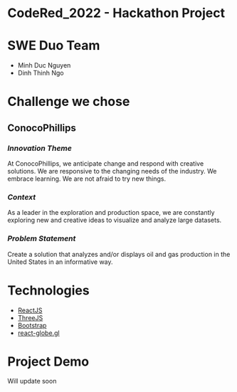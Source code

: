 # CodeRed_2022 - Hackathon Project

# SWE Duo Team
- Minh Duc Nguyen
- Dinh Thinh Ngo

# Challenge we chose
## ConocoPhillips
### <i>Innovation Theme</i>
At ConocoPhillips, we anticipate change and respond with creative solutions. We are responsive to the changing needs of the industry. We embrace learning. We are not afraid to try new things.

### <i>Context</i>
As a leader in the exploration and production space, we are constantly exploring new and creative ideas to visualize and analyze large datasets.

### <i>Problem Statement</i>
Create a solution that analyzes and/or displays oil and gas production in the United States in an informative way.

# Technologies
- [ReactJS](https://reactjs.org/)
- [ThreeJS](https://threejs.org/)
- [Bootstrap](https://getbootstrap.com/)
- [react-globe.gl](https://github.com/vasturiano/react-globe.gl)

# Project Demo
Will update soon
